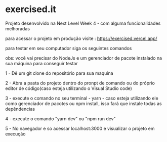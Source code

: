 # exercised.it
Projeto desenvolvido na Next Level Week 4 -  com alguma funcionalidades melhoradas

para acessar o projeto em produção visite : https://exercised.vercel.app/

para testar em seu computador siga os seguintes comandos

obs: você vai precisar do NodeJs e um gerenciador de pacote instalado na sua máquina para conseguir testar

1 - Dê um git clone do repositório para sua maquina

2 - Abra a pasta do projeto dentro do pronpt de comando ou do próprio editor de código(caso esteja utilizando o Visual Studio code)

3 - execute o comando no seu terminal - yarn - caso esteja utilizando ele como gerenciador de pacotes ou npm install, 
    isso fará que instale todas as depêndencias

4 - execute o comando "yarn dev" ou "npm run dev"

5 - No navegador e so acessar localhost:3000 e visualizar o projeto em execução

